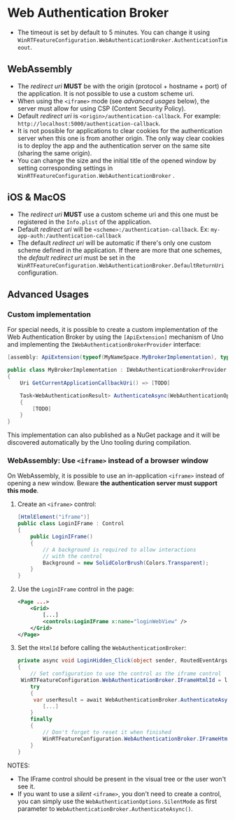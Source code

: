 # Web Authentication Broker

* The timeout is set by default to 5 minutes. You can change it using `WinRTFeatureConfiguration.WebAuthenticationBroker.AuthenticationTimeout`.

## WebAssembly

* The _redirect uri_ **MUST** be with the origin (protocol + hostname + port) of the application. It is not possible to use a custom scheme uri.
* When using the `<iframe>` mode (see _advanced usages_ below), the server must allow for using CSP (Content Security Policy).
* Default _redirect uri_ is `<origin>/authentication-callback`. For example: `http://localhost:5000/authentication-callback`.
* It is not possible for applications to clear cookies for the authentication server when this one is from another origin. The only way clear cookies is to deploy the app and the authentication server on the same site (sharing the same origin).
* You can change the size and the initial title of the opened window by setting corresponding settings in `WinRTFeatureConfiguration.WebAuthenticationBroker` .

## iOS & MacOS

* The _redirect uri_ **MUST** use a custom scheme uri and this one must be registered in the `Info.plist` of the application.
* Default _redirect uri_ will be `<scheme>:/authentication-callback`. Ex: `my-app-auth:/authentication-callback`
* The default _redirect uri_ will be automatic if there's only one custom scheme defined in the application.  If there are more that one schemes, the _default redirect uri_ must be set in the  `WinRTFeatureConfiguration.WebAuthenticationBroker.DefaultReturnUri` configuration.

## Advanced Usages

### Custom implementation

For special needs, it is possible to create a custom implementation of the Web Authentication Broker by using the `[ApiExtension]` mechanism of Uno and implementing the `IWebAuthenticationBrokerProvider` interface:

``` csharp
[assembly: ApiExtension(typeof(MyNameSpace.MyBrokerImplementation), typeof(Uno.AuthenticationBroker.IWebAuthenticationBrokerProvider))]

public class MyBrokerImplementation : IWebAuthenticationBrokerProvider
{
	Uri GetCurrentApplicationCallbackUri() => [TODO]

	Task<WebAuthenticationResult> AuthenticateAsync(WebAuthenticationOptions options, Uri requestUri, Uri callbackUri, CancellationToken ct)
    {
		[TODO]
    }
}
```

This implementation can also published as a NuGet package and it will be discovered automatically by the Uno tooling during compilation.

### WebAssembly: Use `<iframe>` instead of a browser window

On WebAssembly, it is possible to use an in-application `<iframe>` instead of opening a new window. Beware **the authentication server must support this mode**.

1. Create an `<iframe>` control:

   ``` csharp
   [HtmlElement("iframe")]
   public class LoginIFrame : Control
   {
       public LoginIFrame()
       {
           // A background is required to allow interactions
           // with the control
           Background = new SolidColorBrush(Colors.Transparent);
       }
   }
   ```

2. Use the `LoginIFrame` control in the page:

   ``` xml
   <Page ...>
       <Grid>
           [...]
           <controls:LoginIFrame x:name="loginWebView" />
       </Grid>
   </Page>
   ```

3. Set the `HtmlId` before calling the `WebAuthenticationBroker`:

   ``` csharp
   private async void LoginHidden_Click(object sender, RoutedEventArgs e)
   {
       // Set configuration to use the control as the iframe control
   	WinRTFeatureConfiguration.WebAuthenticationBroker.IFrameHtmlId = loginWebView.GetHtmlId();
       try
       {
   		var userResult = await WebAuthenticationBroker.AuthenticateAsync(WebAuthenticationOptions.None, _startUri);
           [...]
       }
       finally
       {
           // Don't forget to reset it when finished
           WinRTFeatureConfiguration.WebAuthenticationBroker.IFrameHtmlId = null;
       }
   }
   ```

NOTES:

* The IFrame control should be present in the visual tree or the user won't see it.
* If you want to use a _silent_ `<iframe>`, you don't need to create a control, you can simply use the `WebAuthenticationOptions.SilentMode` as first parameter to `WebAuthenticationBroker.AuthenticateAsync()`.
